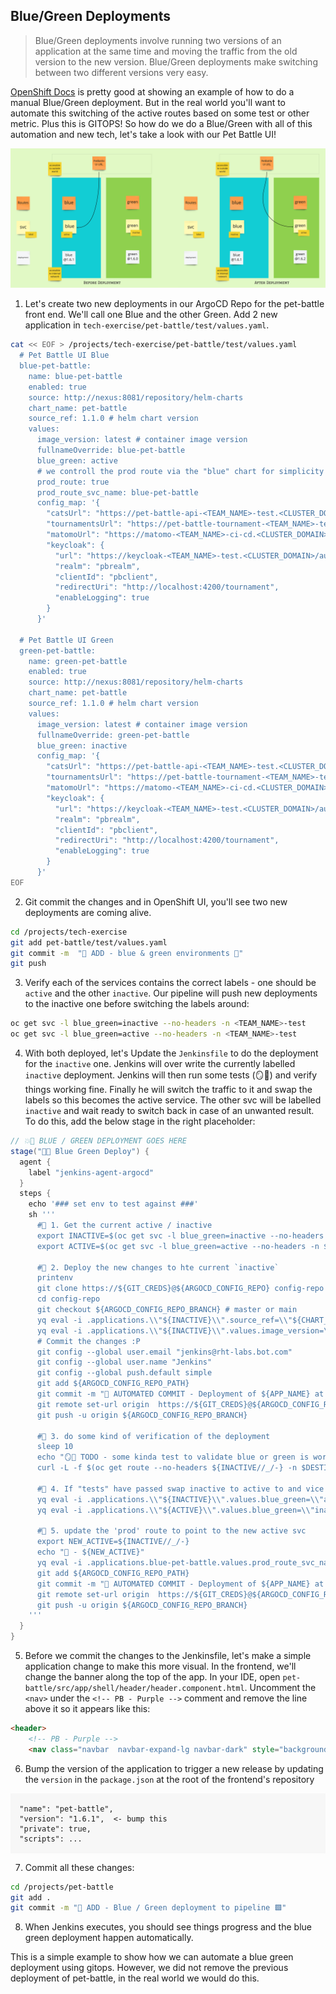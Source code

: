 ## Blue/Green Deployments
> Blue/Green deployments involve running two versions of an application at the same time and moving the traffic from the old version to the new version. Blue/Green deployments make switching between two different versions very easy.

[OpenShift Docs](https://docs.openshift.com/container-platform/4.8/applications/deployments/route-based-deployment-strategies.html#deployments-blue-green_route-based-deployment-strategies) is pretty good at showing an example of how to do a manual Blue/Green deployment. But in the real world you'll want to automate this switching of the active routes based on some test or other metric. Plus this is GITOPS! So how do we do a Blue/Green with all of this automation and new tech, let's take a look with our Pet Battle UI!

![blue-green-diagram](images/blue-green-diagram.jpg)

1. Let's create two new deployments in our ArgoCD Repo for the pet-battle front end. We'll call one Blue and the other Green. Add 2 new application in `tech-exercise/pet-battle/test/values.yaml`.

  ```bash
  cat << EOF > /projects/tech-exercise/pet-battle/test/values.yaml
    # Pet Battle UI Blue
    blue-pet-battle:
      name: blue-pet-battle
      enabled: true
      source: http://nexus:8081/repository/helm-charts
      chart_name: pet-battle
      source_ref: 1.1.0 # helm chart version
      values:
        image_version: latest # container image version
        fullnameOverride: blue-pet-battle
        blue_green: active
        # we controll the prod route via the "blue" chart for simplicity
        prod_route: true
        prod_route_svc_name: blue-pet-battle
        config_map: '{
          "catsUrl": "https://pet-battle-api-<TEAM_NAME>-test.<CLUSTER_DOMAIN>",
          "tournamentsUrl": "https://pet-battle-tournament-<TEAM_NAME>-test.<CLUSTER_DOMAIN>",
          "matomoUrl": "https://matomo-<TEAM_NAME>-ci-cd.<CLUSTER_DOMAIN>/",
          "keycloak": {
            "url": "https://keycloak-<TEAM_NAME>-test.<CLUSTER_DOMAIN>/auth/",
            "realm": "pbrealm",
            "clientId": "pbclient",
            "redirectUri": "http://localhost:4200/tournament",
            "enableLogging": true
          }
        }'

    # Pet Battle UI Green
    green-pet-battle:
      name: green-pet-battle
      enabled: true
      source: http://nexus:8081/repository/helm-charts
      chart_name: pet-battle
      source_ref: 1.1.0 # helm chart version
      values:
        image_version: latest # container image version
        fullnameOverride: green-pet-battle
        blue_green: inactive
        config_map: '{
          "catsUrl": "https://pet-battle-api-<TEAM_NAME>-test.<CLUSTER_DOMAIN>",
          "tournamentsUrl": "https://pet-battle-tournament-<TEAM_NAME>-test.<CLUSTER_DOMAIN>",
          "matomoUrl": "https://matomo-<TEAM_NAME>-ci-cd.<CLUSTER_DOMAIN>/",
          "keycloak": {
            "url": "https://keycloak-<TEAM_NAME>-test.<CLUSTER_DOMAIN>/auth/",
            "realm": "pbrealm",
            "clientId": "pbclient",
            "redirectUri": "http://localhost:4200/tournament",
            "enableLogging": true
          }
        }'
  EOF
  ```

2. Git commit the changes and in OpenShift UI, you'll see two new deployments are coming alive.
  ```bash
  cd /projects/tech-exercise
  git add pet-battle/test/values.yaml
  git commit -m  "🍔 ADD - blue & green environments 🍔"
  git push
  ```

3. Verify each of the services contains the correct labels - one should be `active` and the other `inactive`. Our pipeline will push new deployments to the inactive one before switching the labels around:
  ```bash
  oc get svc -l blue_green=inactive --no-headers -n <TEAM_NAME>-test
  oc get svc -l blue_green=active --no-headers -n <TEAM_NAME>-test
  ```

4. With both deployed, let's Update the `Jenkinsfile` to do the deployment for the `inactive` one. Jenkins will over write the currently labelled `inactive` deployment. Jenkins will then run some tests (🪞💨) and verify things working fine. Finally he will switch the traffic to it and swap the labels so this becomes the active service. The other svc will be labelled `inactive` and wait ready to switch back in case of an unwanted result.
  To do this, add the below stage in the right placeholder:
  ```groovy
  // 💥🔨 BLUE / GREEN DEPLOYMENT GOES HERE 
  stage("🔷✅ Blue Green Deploy") {
    agent {
      label "jenkins-agent-argocd"
    }
    steps {
      echo '### set env to test against ###'
      sh '''
        #🌻 1. Get the current active / inactive
        export INACTIVE=$(oc get svc -l blue_green=inactive --no-headers -n ${DESTINATION_NAMESPACE} | cut -d' ' -f 1)
        export ACTIVE=$(oc get svc -l blue_green=active --no-headers -n ${DESTINATION_NAMESPACE} | cut -d' ' -f 1)

        #🌻 2. Deploy the new changes to hte current `inactive`
        printenv
        git clone https://${GIT_CREDS}@${ARGOCD_CONFIG_REPO} config-repo
        cd config-repo
        git checkout ${ARGOCD_CONFIG_REPO_BRANCH} # master or main
        yq eval -i .applications.\\"${INACTIVE}\\".source_ref=\\"${CHART_VERSION}\\" "${ARGOCD_CONFIG_REPO_PATH}"
        yq eval -i .applications.\\"${INACTIVE}\\".values.image_version=\\"${VERSION}\\" "${ARGOCD_CONFIG_REPO_PATH}"
        # Commit the changes :P
        git config --global user.email "jenkins@rht-labs.bot.com"
        git config --global user.name "Jenkins"
        git config --global push.default simple
        git add ${ARGOCD_CONFIG_REPO_PATH}
        git commit -m "🚀 AUTOMATED COMMIT - Deployment of ${APP_NAME} at version ${VERSION} 🚀" || rc1=$?
        git remote set-url origin  https://${GIT_CREDS}@${ARGOCD_CONFIG_REPO}
        git push -u origin ${ARGOCD_CONFIG_REPO_BRANCH}

        #🌻 3. do some kind of verification of the deployment  
        sleep 10
        echo "🪞💨 TODO - some kinda test to validate blue or green is working as expected ... 🪞💨"
        curl -L -f $(oc get route --no-headers ${INACTIVE//_/-} -n $DESTINATION_NAMESPACE | cut -d' ' -f 4) 

        #🌻 4. If "tests" have passed swap inactive to active to and vice versa
        yq eval -i .applications.\\"${INACTIVE}\\".values.blue_green=\\"active\\" "${ARGOCD_CONFIG_REPO_PATH}"
        yq eval -i .applications.\\"${ACTIVE}\\".values.blue_green=\\"inactive\\" "${ARGOCD_CONFIG_REPO_PATH}"

        #🌻 5. update the 'prod' route to point to the new active svc
        export NEW_ACTIVE=${INACTIVE//_/-}
        echo "🐥 - ${NEW_ACTIVE}"
        yq eval -i .applications.blue-pet-battle.values.prod_route_svc_name=\\"${NEW_ACTIVE}\\" "${ARGOCD_CONFIG_REPO_PATH}"
        git add ${ARGOCD_CONFIG_REPO_PATH}
        git commit -m "🚀 AUTOMATED COMMIT - Deployment of ${APP_NAME} at version ${VERSION} 🚀" || rc1=$?
        git remote set-url origin  https://${GIT_CREDS}@${ARGOCD_CONFIG_REPO}
        git push -u origin ${ARGOCD_CONFIG_REPO_BRANCH}
      '''
    }
  }
  ```

5. Before we commit the changes to the Jenkinsfile, let's make a simple application change to make this more visual. In the frontend, we'll change the banner along the top of the app. In your IDE, open `pet-battle/src/app/shell/header/header.component.html`. Uncomment the `<nav>` under the `<!-- PB - Purple -->` comment and remove the line above it so it appears like this:
  ```html
  <header>
      <!-- PB - Purple -->
      <nav class="navbar  navbar-expand-lg navbar-dark" style="background-color: #563D7C;">
  ```

6. Bump the version of the application to trigger a new release by updating the `version` in the `package.json` at the root of the frontend's repository
  <div class="highlight" style="background: #f7f7f7">
  <pre><code class="language-yaml">
  "name": "pet-battle",
  "version": "1.6.1",  <- bump this
  "private": true,
  "scripts": ...
  </code></pre></div>

7. Commit all these changes:
  ```bash
  cd /projects/pet-battle
  git add .
  git commit -m "🔵 ADD - Blue / Green deployment to pipeline 🟩"
  ```

8. When Jenkins executes, you should see things progress and the blue green deployment happen automatically. 

  This is a simple example to show how we can automate a blue green deployment using gitops. However, we did not remove the previous deployment of pet-battle, in the real world we would do this.
